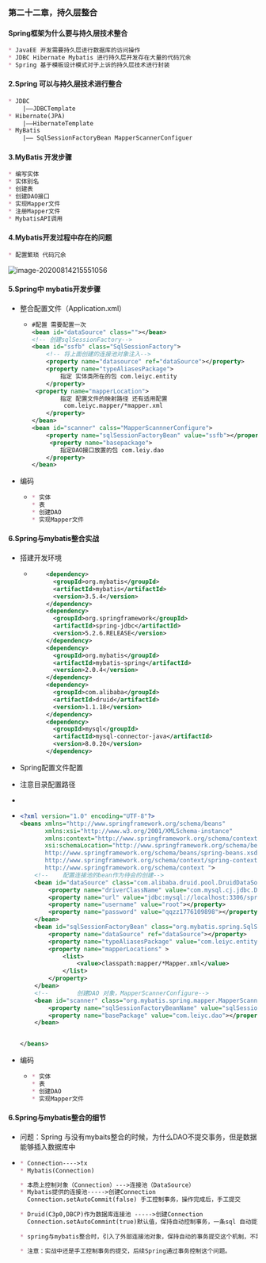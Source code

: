 ###  第二十二章，持久层整合

#### Spring框架为什么要与持久层技术整合

~~~markdown
* JavaEE 开发需要持久层进行数据库的访问操作
* JDBC Hibernate Mybatis 进行持久层开发存在大量的代码冗余 
* Spring 基于模板设计模式对于上诉的持久层技术进行封装
~~~

#### 2.Spring 可以与持久层技术进行整合 

~~~markdown
* JDBC
	|——JDBCTemplate
* Hibernate(JPA)
	|——HibernateTemplate
* MyBatis
	|—— SqlSessionFactoryBean MapperScannerConfiguer
~~~

#### 3.MyBatis 开发步骤

~~~markdown
* 编写实体
* 实体别名
* 创建表
* 创建DAO接口
* 实现Mapper文件
* 注册Mapper文件
* MybatisAPI调用
~~~

#### 4.Mybatis开发过程中存在的问题

~~~markdown
* 配置繁琐 代码冗余
~~~

![image-20200814215551056](E:\Markdown\Spring\Spring5学习\image-20200814215551056.png)

####  5.Spring中 mybatis开发步骤

* 整合配置文件（Application.xml）

  * ~~~xml
    #配置 需要配置一次
    <bean id="dataSource" class=""></bean>
    <!-- 创建sqlSessionFactory-->
    <bean id="ssfb" class="SqlSessionFactory">
        <!-- 将上面创建的连接池对象注入-->
    	<property name="datasource" ref="dataSource"></property>
        <property name="typeAliasesPackage">
        	指定 实体类所在的包 com.leiyc.entity
        </property>
     <property name="mapperLocation">
        	指定 配置文件的映射路径 还有适用配置
             com.leiyc.mapper/*mapper.xml
        </property>
    </bean>
    <bean id="scanner" calss="MapperScannnerConfigure">
    	<property name="sqlSessionFactoryBean" value="ssfb"></property>
         <property name="basepackage">
        	指定DAO接口放置的包 com.leiy.dao
        </property>
    </bean>
    
    ~~~

* 编码

  * ~~~markdown
    * 实体
    * 表
    * 创建DAO
    * 实现Mapper文件
    ~~~

#### 6.Spring与mybatis整合实战

* 搭建开发环境

  * ~~~xml
        <dependency>
          <groupId>org.mybatis</groupId>
          <artifactId>mybatis</artifactId>
          <version>3.5.4</version>
        </dependency>
        <dependency>
          <groupId>org.springframework</groupId>
          <artifactId>spring-jdbc</artifactId>
          <version>5.2.6.RELEASE</version>
        </dependency>
        <dependency>
          <groupId>org.mybatis</groupId>
          <artifactId>mybatis-spring</artifactId>
          <version>2.0.4</version>
        </dependency>
        <dependency>
          <groupId>com.alibaba</groupId>
          <artifactId>druid</artifactId>
          <version>1.1.18</version>
        </dependency>
        <dependency>
          <groupId>mysql</groupId>
          <artifactId>mysql-connector-java</artifactId>
          <version>8.0.20</version>
        </dependency>
    ~~~

* Spring配置文件配置

* 注意目录配置路径

* 

  * ~~~xml
    <?xml version="1.0" encoding="UTF-8"?>
    <beans xmlns="http://www.springframework.org/schema/beans"
           xmlns:xsi="http://www.w3.org/2001/XMLSchema-instance"
           xmlns:context="http://www.springframework.org/schema/context"
           xsi:schemaLocation="http://www.springframework.org/schema/beans
           http://www.springframework.org/schema/beans/spring-beans.xsd
           http://www.springframework.org/schema/context/spring-context-4.0.xsd
           http://www.springframework.org/schema/context ">
        <!--    配置连接池的bean作为待会的创建-->
        <bean id="dataSource" class="com.alibaba.druid.pool.DruidDataSource">
            <property name="driverClassName" value="com.mysql.cj.jdbc.Driver"></property>
            <property name="url" value="jdbc:mysql://localhost:3306/spring?serverTimezone=UTC"></property>
            <property name="username" value="root"></property>
            <property name="password" value="qqzz1776109898"></property>
        </bean>
        <bean id="sqlSessionFactoryBean" class="org.mybatis.spring.SqlSessionFactoryBean">
            <property name="dataSource" ref="dataSource"></property>
            <property name="typeAliasesPackage" value="com.leiyc.entity"></property>
            <property name="mapperLocations" >
                <list>
                    <value>classpath:mapper/*Mapper.xml</value>
                </list>
            </property>
        </bean>
        <!--        创建DAO 对象，MapperScannerConfigure-->
        <bean id="scanner" class="org.mybatis.spring.mapper.MapperScannerConfigurer">
            <property name="sqlSessionFactoryBeanName" value="sqlSessionFactoryBean"></property>
            <property name="basePackage" value="com.leiyc.dao"></property>
        </bean>
    
    
    </beans>
    ~~~
  
* 编码

  * ~~~markdown
    * 实体
    * 表
    * 创建DAO
    * 实现Mapper文件
    ~~~


#### 6.Spring与mybatis整合的细节

* 问题：Spring 与没有mybaits整合的时候，为什么DAO不提交事务，但是数据能够插入数据库中

* ~~~ markdown
  * Connection---->tx
  * Mybatis(Connection)
  
  * 本质上控制对象（Connection）--->连接池（DataSource）
  * Mybatis提供的连接池----->创建Connection
  	Connection.setAutoCommit(false) 手工控制事务，操作完成后，手工提交
  	
  * Druid(C3p0,DBCP)作为数据库连接池 ----->创建Connection
  	Connection.setAutoCommint(true)默认值，保持自动控制事务，一条sql 自动提交
  	
  * spring与mybatis整合时，引入了外部连接池对象，保持自动的事务提交这个机制，不需要手工提交进行事务的操作，也能进行事务的提交
  
  * 注意：实战中还是手工控制事务的提交，后续Spring通过事务控制这个问题。
  ~~~

  